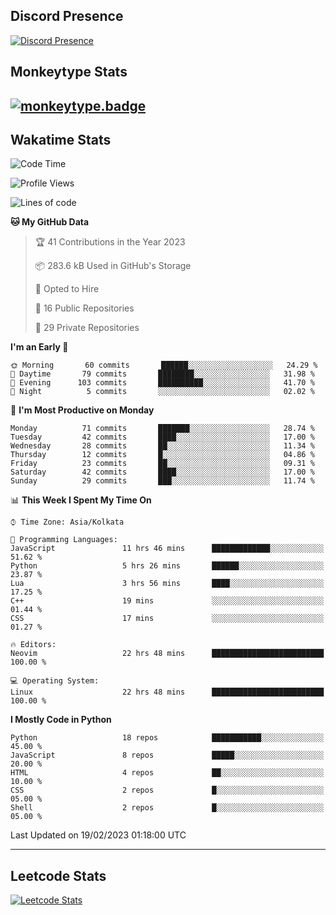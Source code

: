 ## Discord Presence
[![Discord Presence](https://lanyard.cnrad.dev/api/534981034400284712)](https://discord.com/users/534981034400284712)

## Monkeytype Stats
[![monkeytype.badge]][monkeytype]
---

## Wakatime Stats
<!--START_SECTION:waka-->
![Code Time](http://img.shields.io/badge/Code%20Time-486%20hrs%2010%20mins-blue)

![Profile Views](http://img.shields.io/badge/Profile%20Views-34-blue)

![Lines of code](https://img.shields.io/badge/From%20Hello%20World%20I%27ve%20Written-3%20Million%20lines%20of%20code-blue)

**🐱 My GitHub Data** 

> 🏆 41 Contributions in the Year 2023
 > 
> 📦 283.6 kB Used in GitHub's Storage 
 > 
> 💼 Opted to Hire
 > 
> 📜 16 Public Repositories 
 > 
> 🔑 29 Private Repositories  
 > 
**I'm an Early 🐤** 

```text
🌞 Morning       60 commits       ██████░░░░░░░░░░░░░░░░░░░   24.29 % 
🌆 Daytime       79 commits       ████████░░░░░░░░░░░░░░░░░   31.98 % 
🌃 Evening      103 commits       ██████████░░░░░░░░░░░░░░░   41.70 % 
🌙 Night          5 commits       ░░░░░░░░░░░░░░░░░░░░░░░░░   02.02 % 

```
📅 **I'm Most Productive on Monday** 

```text
Monday          71 commits       ███████░░░░░░░░░░░░░░░░░░   28.74 % 
Tuesday         42 commits       ████░░░░░░░░░░░░░░░░░░░░░   17.00 % 
Wednesday       28 commits       ██░░░░░░░░░░░░░░░░░░░░░░░   11.34 % 
Thursday        12 commits       █░░░░░░░░░░░░░░░░░░░░░░░░   04.86 % 
Friday          23 commits       ██░░░░░░░░░░░░░░░░░░░░░░░   09.31 % 
Saturday        42 commits       ████░░░░░░░░░░░░░░░░░░░░░   17.00 % 
Sunday          29 commits       ███░░░░░░░░░░░░░░░░░░░░░░   11.74 % 

```


📊 **This Week I Spent My Time On** 

```text
⌚︎ Time Zone: Asia/Kolkata

💬 Programming Languages: 
JavaScript               11 hrs 46 mins      █████████████░░░░░░░░░░░░   51.62 % 
Python                   5 hrs 26 mins       ██████░░░░░░░░░░░░░░░░░░░   23.87 % 
Lua                      3 hrs 56 mins       ████░░░░░░░░░░░░░░░░░░░░░   17.25 % 
C++                      19 mins             ░░░░░░░░░░░░░░░░░░░░░░░░░   01.44 % 
CSS                      17 mins             ░░░░░░░░░░░░░░░░░░░░░░░░░   01.27 % 

🔥 Editors: 
Neovim                   22 hrs 48 mins      █████████████████████████   100.00 % 

💻 Operating System: 
Linux                    22 hrs 48 mins      █████████████████████████   100.00 % 

```

**I Mostly Code in Python** 

```text
Python                   18 repos            ███████████░░░░░░░░░░░░░░   45.00 % 
JavaScript               8 repos             █████░░░░░░░░░░░░░░░░░░░░   20.00 % 
HTML                     4 repos             ██░░░░░░░░░░░░░░░░░░░░░░░   10.00 % 
CSS                      2 repos             █░░░░░░░░░░░░░░░░░░░░░░░░   05.00 % 
Shell                    2 repos             █░░░░░░░░░░░░░░░░░░░░░░░░   05.00 % 

```



 Last Updated on 19/02/2023 01:18:00 UTC
<!--END_SECTION:waka-->
---

## Leetcode Stats
[![Leetcode Stats](https://leetcard.jacoblin.cool/Dhanus007?theme=dark&extension=activity&border=3&radius=30)](https://leetcode.com/Dhanus007)


[monkeytype.badge]: https://img.shields.io/endpoint?style=for-the-badge&url=https%3A%2F%2Fmonkeytype-badge-vhd5lan7mmhz.runkit.sh%3Fmessage%3D122wpm%26label%3Dmonkeytype%26logoVariant%3Done
[monkeytype]: https://monkeytype.com/profile/dhanus
